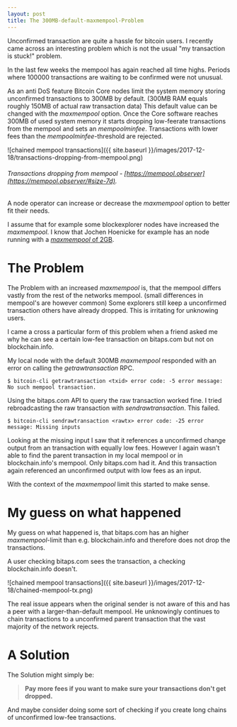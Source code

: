 ```yaml
---
layout: post
title: The 300MB-default-maxmempool-Problem
---
```


Unconfirmed transaction are quite a hassle for bitcoin users.
I recently came across an interesting problem which is not the usual "my transaction is stuck!" problem.

In the last few weeks the mempool has again reached all time highs. Periods where 100000 transactions are waiting to be confirmed were not unusual.

As an anti DoS feature Bitcoin Core nodes limit the system memory storing unconfirmed transactions to 300MB by default. (300MB RAM equals roughly 150MB of actual raw transaction data)
This default value can be changed with the _maxmempool_ option.
Once the Core software reaches 300MB of used system memory it starts dropping low-feerate transactions from the mempool and sets an _mempoolminfee_.
Transactions with lower fees than the _mempoolminfee_-threshold are rejected.

![chained mempool transactions]({{ site.baseurl }}/images/2017-12-18/transactions-dropping-from-mempool.png)

###### Transactions dropping from mempool - [https://mempool.observer](https://mempool.observer/#size-7d).



A node operator can increase or decrease the _maxmempool_ option to better fit their needs.

I assume that for example some blockexplorer nodes have increased the _maxmempool_. I know that Jochen Hoenicke for example has an node running with a [_maxmempool_ of 2GB](https://www.reddit.com/r/Bitcoin/comments/7i6rnu/why_is_no_one_talking_about_the_178000/dqx5osf/).

# The Problem

The Problem with an increased _maxmempool_ is, that the mempool differs vastly from the rest of the networks mempool. (small differences in mempool's are however common)
Some explorers still keep a unconfirmed transaction others have already dropped.
This is irritating for unknowing users.

I came a cross a particular form of this problem when a friend asked me why he can see a certain low-fee transaction on bitaps.com but not on blockchain.info.


My local node with the default 300MB _maxmempool_ responded with an error on calling the _getrawtransaction_ RPC.

``
$ bitcoin-cli getrawtransaction <txid>
error code: -5
error message:
No such mempool transaction.
``

Using the bitaps.com API to query the raw transaction worked fine.
I tried rebroadcasting the raw transaction with _sendrawtransaction_.
This failed.

``
$ bitcoin-cli sendrawtransaction <rawtx>
error code: -25
error message:
Missing inputs
``

Looking at the missing input I saw that it references a unconfirmed change output from an transaction with equally low fees.
However I again wasn't able to find the parent transaction in my local mempool or in blockchain.info's mempool. Only bitaps.com had it. And this transaction again referenced an unconfirmed output with low fees as an input.

With the context of the _maxmempool_ limit this started to make sense.

# My guess on what happened

My guess on what happened is, that bitaps.com has an higher _maxmempool_-limit than e.g. blockchain.info and therefore does not drop the transactions.

A user checking bitaps.com sees the transaction, a checking blockchain.info doesn't.

![chained mempool transactions]({{ site.baseurl }}/images/2017-12-18/chained-mempool-tx.png)

The real issue appears when the original sender is not aware of this and has a peer with a larger-than-default mempool. He unknowingly continues to chain transactions to a unconfirmed parent transaction that the vast majority of the network rejects.

# A Solution

The Solution might simply be:

> **Pay more fees if you want to make sure your transactions don't get dropped.**

And maybe consider doing some sort of checking if you create long chains of unconfirmed low-fee transactions.
